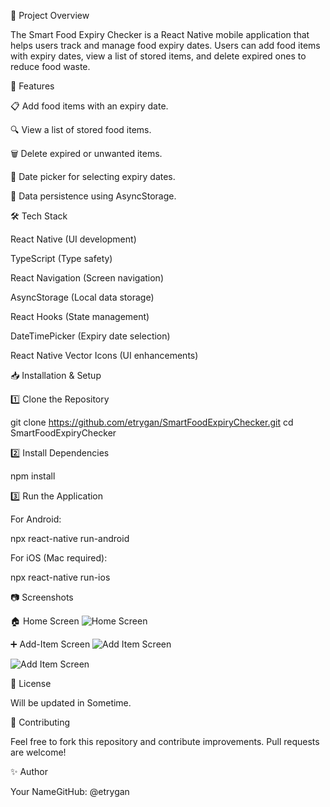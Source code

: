📌 Project Overview

The Smart Food Expiry Checker is a React Native mobile application that helps users track and manage food expiry dates. Users can add food items with expiry dates, view a list of stored items, and delete expired ones to reduce food waste.

🚀 Features

📋 Add food items with an expiry date.

🔍 View a list of stored food items.

🗑️ Delete expired or unwanted items.

📅 Date picker for selecting expiry dates.

💾 Data persistence using AsyncStorage.

🛠 Tech Stack

React Native (UI development)

TypeScript (Type safety)

React Navigation (Screen navigation)

AsyncStorage (Local data storage)

React Hooks (State management)

DateTimePicker (Expiry date selection)

React Native Vector Icons (UI enhancements)

📥 Installation & Setup

1️⃣ Clone the Repository

git clone https://github.com/etrygan/SmartFoodExpiryChecker.git
cd SmartFoodExpiryChecker

2️⃣ Install Dependencies

npm install

3️⃣ Run the Application

For Android:

npx react-native run-android

For iOS (Mac required):

npx react-native run-ios

📷 Screenshots

🏠 Home Screen
![Home Screen](screenshots/homescreen.jpeg)

➕ Add-Item Screen
![Add Item Screen](screenshots/additemscreen.jpeg)

![Add Item Screen](screenshots/adddate.jpeg)

📄 License

Will be updated in Sometime.

🤝 Contributing

Feel free to fork this repository and contribute improvements. Pull requests are welcome!

✨ Author

Your NameGitHub: @etrygan
